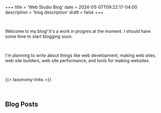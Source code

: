 +++
title = 'Web Studio Blog'
date = 2024-05-07T09:22:17-04:00
description = 'blog description'
draft = false
+++

<br>

Welcome to my blog!  It's a work in progres at the moment.  I should have some time to start blogging soon.  

<br>

I'm planning to write about things like web development, making web sites, web site builders, web site performance, and tools for making websites.

<br>

{{< taxonomy-links >}}

<br>

<h2 class='txt-center'>Blog Posts</h2> 
